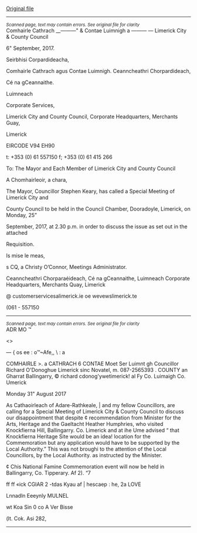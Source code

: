 [Original file](https://www.limerick.ie/sites/default/files/media/documents/2017-09/Agenda%20-%20Special%20Meeting%20of%20Council%20250917.pdf)

---
*<small>Scanned page, text may contain errors. See original file for clarity</small>*  
Comhairle Cathrach
__—_—_—" & Contae Luimnigh
a —_—_—
— Limerick City
& County Council

6" September, 2017.

Seirbhisi Corpardideacha,

Comhairle Cathrach agus Contae Luimnigh.
Ceanncheathri Chorpardideach,

Cé na gCeannaithe.

Luimneach

Corporate Services,

Limerick City and County Council,
Corporate Headquarters,
Merchants Guay,

Limerick

EIRCODE V94 EH90

t: +353 (0) 61 557150
f; +353 (0) 61 415 266

To: The Mayor and Each Member of Limerick City and County Council

A Chomhairleoir, a chara,

The Mayor, Councillor Stephen Keary, has called a Special Meeting of Limerick City and

County Council to be held in the Council Chamber, Dooradoyle, Limerick, on Monday, 25”

September, 2017, at 2.30 p.m. in order to discuss the issue as set out in the attached

Requisition.

Is mise le meas,

s
CQ, a
Christy O’Connor,
Meetings Administrator.

Ceanncheathri Chorparaéideach, Cé na gCeannaithe, Luimneach
Corporate Headquarters, Merchants Quay, Limerick

@ customerservicesalimerick.ie
oe wevewslimerick.te

(061 - 557150


---
*<small>Scanned page, text may contain errors. See original file for clarity</small>*  
ADR MO ™

<>

— { os ee : o™~Afe,,
\ : a

COMHAIRLE >. a
CATHRACH 6 CONTAE Moet Ser
Luimnt gh Councillor Richard O'Donoghue
Limerick sinc Novatel, m. 087-2565393 .
COUNTY an Gharrat Ballingarry, © richard cdonog'ywetimerick!
al Fy Co. Luimaigh Co. Umerick

Monday 31" August 2017

As Cathaoirleach of Adare-Rathkeale, | and my fellow Councillors, are calling for a
Special Meeting of Limerick City & County Council to discuss our disappointment
that despite ¢ recommendation from Minister for the Arts, Heritage and the Gaeltacht
Heather Humphries, who visited Knockfierna Hill, Ballingarry. Co. Limerick and at
ihe Ume advised “ that Knockfierna Heritage Site would be an idea! location for the
Commemoration but any application would have to be supported by the Local
Authority.”
This was not broughi to the attention of the Local Councillors, by the Local Authority.
as instructed by the Minister.

¢
Chis National Famine Commemoration event will now be held in Ballingarry, Co.
Tipperary. Af 2). “7

ff ff
«ick
CGIAR 2 -tdas Kyau af
| hescaep : he, 2a LOVE

Lnnadln Eeeynly MULNEL

wt Koa Sin 0
co A Ver Bisse

(lt. Cok. Asi 282,



---
